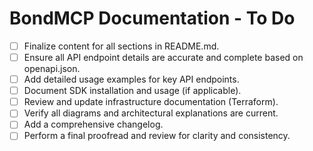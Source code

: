 # BondMCP Documentation - To Do

- [ ] Finalize content for all sections in README.md.
- [ ] Ensure all API endpoint details are accurate and complete based on openapi.json.
- [ ] Add detailed usage examples for key API endpoints.
- [ ] Document SDK installation and usage (if applicable).
- [ ] Review and update infrastructure documentation (Terraform).
- [ ] Verify all diagrams and architectural explanations are current.
- [ ] Add a comprehensive changelog.
- [ ] Perform a final proofread and review for clarity and consistency.
